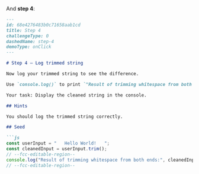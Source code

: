
And **step 4**:

```md
---
id: 68e4276483b0c71658aab1cd
title: Step 4
challengeType: 0
dashedName: step-4
demoType: onClick
---

# Step 4 – Log trimmed string

Now log your trimmed string to see the difference.  

Use `console.log()` to print `"Result of trimming whitespace from both ends:"` followed by `cleanedInput`.

Your task: Display the cleaned string in the console.

## Hints

You should log the trimmed string correctly.

## Seed

```js
const userInput = "   Hello World!   ";
const cleanedInput = userInput.trim();
// --fcc-editable-region--
console.log("Result of trimming whitespace from both ends:", cleanedInput);
// --fcc-editable-region--
